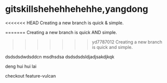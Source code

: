 # gitskillshehehhehehhe,yangdong 
<<<<<<< HEAD
Creating a new branch is quick & simple.




=======
Creating a new branch is quick AND simple.
>>>>>>> yd7787012
Creating a new branch is quick and simple.



dsdsdsdwdsddcn msdhsdsa
dsdsdsdsldjadjsakdjkqk
 


deng hui hui lai 

checkout  feature-vulcan
